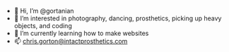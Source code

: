 - 👋 Hi, I’m @gortanian
- 👀 I’m interested in photography, dancing, prosthetics, picking up heavy objects, and coding
- 🌱 I’m currently learning how to make websites
- 📫 chris.gorton@intactprosthetics.com

<!---
gortanian/gortanian is a ✨ special ✨ repository because its `README.md` (this file) appears on your GitHub profile.
You can click the Preview link to take a look at your changes.
--->
